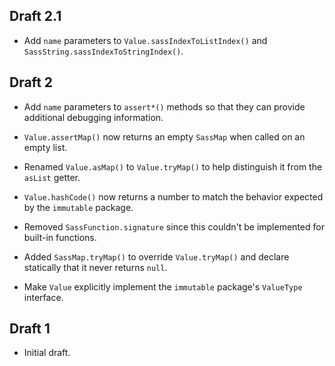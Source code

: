 ## Draft 2.1

* Add `name` parameters to `Value.sassIndexToListIndex()` and
  `SassString.sassIndexToStringIndex()`.

## Draft 2

* Add `name` parameters to `assert*()` methods so that they can provide
  additional debugging information.

* `Value.assertMap()` now returns an empty `SassMap` when called on an empty list.

* Renamed `Value.asMap()` to `Value.tryMap()` to help distinguish it from the
  `asList` getter.

* `Value.hashCode()` now returns a number to match the behavior expected by the
  `immutable` package.

* Removed `SassFunction.signature` since this couldn't be implemented for
  built-in functions.

* Added `SassMap.tryMap()` to override `Value.tryMap()` and declare statically
  that it never returns `null`.

* Make `Value` explicitly implement the `immutable` package's `ValueType`
  interface.

## Draft 1

* Initial draft.
